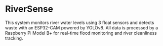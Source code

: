 # RiverSense
This system monitors river water levels using 3 float sensors and detects waste with an ESP32-CAM powered by YOLOv8. All data is processed by a Raspberry Pi Model B+ for real-time flood monitoring and river cleanliness tracking.
